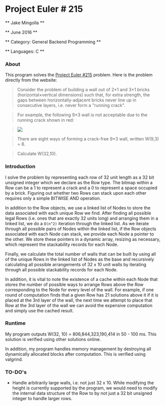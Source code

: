 # Project Euler # 215

** Jake Mingolla **

** June 2016 **

** Category: General Backend Programming **

** Languages: C **

### About

This program solves the [Project Euler #215](https://projecteuler.net/problem=215) problem. Here is the problem
directly from the website:

> Consider the problem of building a wall out of 2×1 and 3×1 bricks (horizontal×vertical dimensions) such that, for extra strength, the gaps between horizontally-adjacent bricks never line up in consecutive layers, i.e. never form a "running crack".

>For example, the following 9×3 wall is not acceptable due to the running crack shown in red:

>![](https://projecteuler.net/project/images/p215_crackfree.gif)


>There are eight ways of forming a crack-free 9×3 wall, written W(9,3) = 8.

>Calculate W(32,10).

### Introduction

I solve the problem by representing each row of 32 unit length as a 32
bit unsigned integer which we declare as the Row type. The bitmap
within a Row can be a 1 to represent a crack and a 0 to represent
a space occupied by a brick. Figuring out whether two Rows can stack
upon each other requires only a simple BITWISE AND operation.

In addition to the Row objects, we use a linked list of Nodes to store
the data associated with each unique Row we find. After finding all
possible legal Rows (i.e. ones that are exactly 32 units long) and
arranging them in a linked list, we do a `O(n^2)` iteration through
the linked list. As we iterate through all possible pairs of Nodes
within the linked list, if the Row objects associated with each Node
can stack, we provide each Node a pointer to the other. We store
these pointers in a dynamic array, resizing as necessary, which
represent the stackability records for each Node.

Finally, we calculate the total number of walls that can be built
by using all of the unique Rows in the linked list of Nodes as the
base and recursively calculating all possible arrangements of 32 x 10
unit walls by iterating through all possible stackability records for
each Node.

In addition, it is vital to note the existence of a cache within each
Node that stores the number of possible ways to arrange Rows above
the Row corresponding to the Node for every level of the wall. For
example, if one round of computation finds that a given Row has
21 solutions above it if it is placed at the 3rd layer of the wall,
the next time we attempt to place that Row at the 3rd layer of the wall
we can avoid the expensive computation and simply use the cached
result.

### Runtime

My program outputs W(32, 10) = 806,844,323,190,414 in 50 - 100 ms. This
solution is verified using other solutions online.

In addition, my program handles memory management by destroying all
dynamically allocated blocks after computation. This is verified
using valgrind.

### TO-DO's

- Handle arbitrarily large walls, i.e. not just 32 x 10. While modifying
the height is currently supported by the program, we would need to
modify the internal data structure of the Row to by not just a 32 bit
unsigned integer to handle larger rows.
